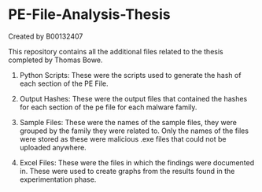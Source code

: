 # PE-File-Analysis-Thesis

Created by B00132407

This repository contains all the additional files related to the thesis completed by Thomas Bowe.

1.	Python Scripts: These were the scripts used to generate the hash of each section of the PE File.

2.	Output Hashes: These were the output files that contained the hashes for each section of the pe file for each malware family.
   
3.  Sample Files: These were the names of the sample files, they were grouped by the family they were related to. Only the names of the files were stored as these were malicious .exe files that could not be uploaded anywhere.

4.	Excel Files: These were the files in which the findings were documented in. These were used to create graphs from the results found in the experimentation phase.

